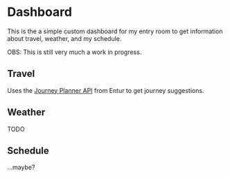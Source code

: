 # Dashboard

This is the a simple custom dashboard for my entry room to get information about travel, weather, and my schedule.

OBS: This is still very much a work in progress.

## Travel

Uses the [Journey Planner API](https://developer.entur.org/pages-journeyplanner-journeyplanner) from Entur to get journey suggestions.

## Weather

TODO

## Schedule

...maybe?